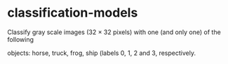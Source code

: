 # classification-models


Classify gray scale images (32 × 32 pixels) with one (and only one) of the following

objects: horse, truck, frog, ship (labels 0, 1, 2 and 3, respectively.



